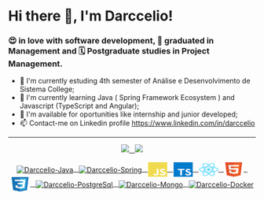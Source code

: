 # Hi there 👋, I'm Darccelio! 
### 😍 in love with software development, 🎯 graduated in Management and 🗓️ Postgraduate studies in Project Management.

<!--
**Darccelio/darccelio** is a ✨ _special_ ✨ repository because its `README.md` (this file) appears on your GitHub profile.

Here are some ideas to get you started:

- 🔭 I’m currently working on ...
- 🌱 I’m currently learning ...
- 👯 I’m looking to collaborate on ...
- 🤔 I’m looking for help with ...
- 💬 Ask me about ...
- 📫 How to reach me: ...
- 😄 Pronouns: ...
- ⚡ Fun fact: ...
-->

- 🔭 I'm currently estuding 4th semester of Análise e Desenvolvimento de Sistema College;
- 🌱 I'm currently learning Java ( Spring Framework Ecosystem ) and Javascript (TypeScript and Angular);
- 🤙 I'm available for oportunities like internship and junior developed;
- 📫 Contact-me on Linkedin profile https://www.linkedin.com/in/darccelio

<hr>

<div align="center">
  <a href="https://github.com/darccelio/">
  <img height="180em" src="https://github-readme-stats.vercel.app/api?username=darccelio&show_icons=true&theme=github_dark&include_all_commits=true&count_private=true"/>
  &nbsp 
  <img height="180em" src="https://github-readme-stats.vercel.app/api/top-langs/?username=darccelio&layout=compact&langs_count=10&theme=github_dark"/>
</div>
  
  
<div style="display: inline_block" align="center"><br>
  <img align="center" alt="Darccelio-Java" height="30" width="40" src="https://cdn.jsdelivr.net/gh/devicons/devicon/icons/java/java-original.svg"/>
  &nbsp 
  <img align="center" alt="Darccelio-Spring" height="30" width="40" src="https://cdn.jsdelivr.net/gh/devicons/devicon/icons/spring/spring-original-wordmark.svg"/>
  &nbsp 
  <img align="center" alt="Darccelio-Js" height="30" width="40" src="https://raw.githubusercontent.com/devicons/devicon/master/icons/javascript/javascript-plain.svg"/>
  &nbsp 
  <img align="center" alt="Darccelio-Ts" height="30" width="40" src="https://raw.githubusercontent.com/devicons/devicon/master/icons/typescript/typescript-plain.svg"/>
  &nbsp
  <img align="center" alt="Darccelio-React" height="30" width="40" src="https://raw.githubusercontent.com/devicons/devicon/master/icons/react/react-original.svg"/>
  &nbsp
  <img align="center" alt="Darccelio-HTML" height="30" width="40" src="https://raw.githubusercontent.com/devicons/devicon/master/icons/html5/html5-original.svg"/>
  &nbsp
  <img align="center" alt="Darccelio-CSS" height="30" width="40" src="https://raw.githubusercontent.com/devicons/devicon/master/icons/css3/css3-original.svg"/>
  &nbsp
  <img align="center" alt="Darccelio-PostgreSql" height="30" width="40" src="https://cdn.jsdelivr.net/gh/devicons/devicon/icons/postgresql/postgresql-original-wordmark.svg" />
  &nbsp
  <img align="center" alt="Darccelio-Mongo" height="30" width="40" src="https://cdn.jsdelivr.net/gh/devicons/devicon/icons/mongodb/mongodb-original-wordmark.svg" />
  &nbsp 
  <img align="center" alt="Darccelio-Docker" height="30" width="40"src="https://cdn.jsdelivr.net/gh/devicons/devicon/icons/docker/docker-original.svg" />
</div>

